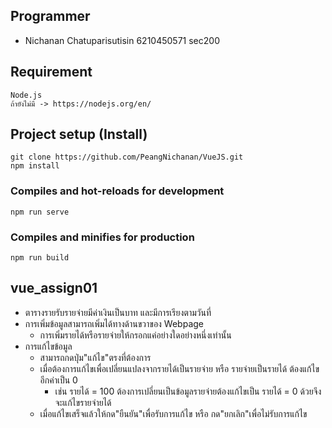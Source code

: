 ## Programmer
- Nichanan Chatuparisutisin 6210450571 sec200

## Requirement
```
Node.js
ถ้ายังไม่มี -> https://nodejs.org/en/
```
## Project setup (Install)
```
git clone https://github.com/PeangNichanan/VueJS.git
npm install
```

### Compiles and hot-reloads for development
```
npm run serve
```

### Compiles and minifies for production
```
npm run build
```

## vue_assign01
- ตารางรายรับรายจ่ายมีค่าเงินเป็นบาท และมีการเรียงตามวันที่
- การเพิ่มข้อมูลสามารถเพิ่มได้ทางด้านขวาของ Webpage
    - การเพิ่มรายได้หรือรายจ่ายให้กรอกแค่อย่างใดอย่างหนึ่งเท่านั้น
- การแก้ไขข้อมูล
    - สามารถกดปุ่ม"แก้ไข"ตรงที่ต้องการ
    - เมื่อต้องการแก้ไขเพื่อเปลี่ยนแปลงจากรายได้เป็นรายจ่าย หรือ รายจ่ายเป็นรายได้ ต้องแก้ไขอีกค่าเป็น 0
        - เช่น รายได้ = 100 ต้องการเปลี่ยนเป็นข้อมูลรายจ่ายต้องแก้ไขเป็น รายได้ = 0 ด้วยจึงจะแก้ไขรายจ่ายได้
    - เมื่อแก้ไขเสร็จแล้วให้กด"ยืนยัน"เพื่อรับการแก้ไข หรือ กด"ยกเลิก"เพื่อไม่รับการแก้ไข

